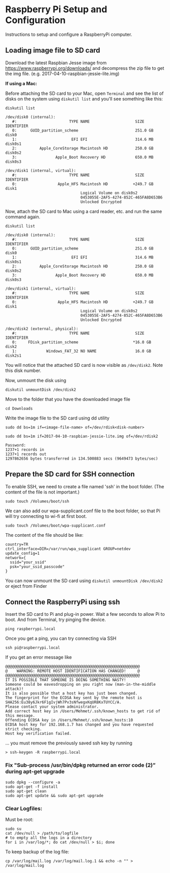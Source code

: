 # Raspberry Pi Setup and Configuration

Instructions to setup and configure a RaspberryPi computer.

## Loading image file to SD card

Download the latest Raspbian Jesse image from https://www.raspberrypi.org/downloads/ and decompress the zip file to get the img file. (e.g. 2017-04-10-raspbian-jessie-lite.img)

__If using a Mac:__

Before attaching the SD card to your Mac, open `Terminal` and see the list of disks on the system using `diskutil list` and you'll see something like this:
```console
diskutil list

/dev/disk0 (internal):
   #:                       TYPE NAME                    SIZE       IDENTIFIER
   0:      GUID_partition_scheme                         251.0 GB   disk0
   1:                        EFI EFI                     314.6 MB   disk0s1
   2:          Apple_CoreStorage Macintosh HD            250.0 GB   disk0s2
   3:                 Apple_Boot Recovery HD             650.0 MB   disk0s3

/dev/disk1 (internal, virtual):
   #:                       TYPE NAME                    SIZE       IDENTIFIER
   0:                  Apple_HFS Macintosh HD           +249.7 GB   disk1
                                 Logical Volume on disk0s2
                                 0453055E-2AF5-4274-852C-465FA8D653B6
                                 Unlocked Encrypted

```

Now, attach the SD card to Mac using a card reader, etc. and run the same command again.

```console
diskutil list

/dev/disk0 (internal):
   #:                       TYPE NAME                    SIZE       IDENTIFIER
   0:      GUID_partition_scheme                         251.0 GB   disk0
   1:                        EFI EFI                     314.6 MB   disk0s1
   2:          Apple_CoreStorage Macintosh HD            250.0 GB   disk0s2
   3:                 Apple_Boot Recovery HD             650.0 MB   disk0s3

/dev/disk1 (internal, virtual):
   #:                       TYPE NAME                    SIZE       IDENTIFIER
   0:                  Apple_HFS Macintosh HD           +249.7 GB   disk1
                                 Logical Volume on disk0s2
                                 0453055E-2AF5-4274-852C-465FA8D653B6
                                 Unlocked Encrypted

/dev/disk2 (external, physical):
   #:                       TYPE NAME                    SIZE       IDENTIFIER
   0:     FDisk_partition_scheme                        *16.0 GB    disk2
   1:             Windows_FAT_32 NO NAME                 16.0 GB    disk2s1

```

You will notice that the attached SD card is now visible as `/dev/disk2`. Note this disk number.

Now, unmount the disk using

```console
diskutil unmountDisk /dev/disk2
```

Move to the folder that you have the downloaded image file

```console
cd Downloads
```

Write the image file to the SD card using dd utility

```console
sudo dd bs=1m if=<image-file-name> of=/dev/rdisk<disk-number>

```

```console
sudo dd bs=1m if=2017-04-10-raspbian-jessie-lite.img of=/dev/rdisk2

Password:
1237+1 records in
1237+1 records out
1297862656 bytes transferred in 134.500883 secs (9649473 bytes/sec)
```

## Prepare the SD card for SSH connection

To enable SSH, we need to create a file named 'ssh' in the boot folder. (The content of the file is not important.)

```console
sudo touch /Volumes/boot/ssh
```

We can also add our wpa-supplicant.conf file to the boot folder, so that Pi will try connecting to wi-fi at first boot.

```console
sudo touch /Volumes/boot/wpa-supplicant.conf
```

The content of the file should be like:

```
country=TR
ctrl_interface=DIR=/var/run/wpa_supplicant GROUP=netdev
update_config=1
network={
  ssid="your_ssid"
  psk="your_ssid_passcode"
}
```
You can now unmount the SD card using `diskutil unmountDisk /dev/disk2` or eject from Finder

## Connect the RaspberryPi using ssh

Insert the SD card to Pi and plug-in power. Wait a few seconds to allow Pi to boot. And from Terminal, try pinging the device.

```console
ping raspberrypi.local
```

Once you get a ping, you can try connecting via SSH

```console
ssh pi@raspberrypi.local
```

If you get an error message like

```console
@@@@@@@@@@@@@@@@@@@@@@@@@@@@@@@@@@@@@@@@@@@@@@@@@@@@@@@@@@@
@    WARNING: REMOTE HOST IDENTIFICATION HAS CHANGED!     @
@@@@@@@@@@@@@@@@@@@@@@@@@@@@@@@@@@@@@@@@@@@@@@@@@@@@@@@@@@@
IT IS POSSIBLE THAT SOMEONE IS DOING SOMETHING NASTY!
Someone could be eavesdropping on you right now (man-in-the-middle attack)!
It is also possible that a host key has just been changed.
The fingerprint for the ECDSA key sent by the remote host is
SHA256:Eu38y6Jkr6F1gIvjWh7Pv3sNfwegxKqUR8KxTUYCC/A.
Please contact your system administrator.
Add correct host key in /Users/Mehmet/.ssh/known_hosts to get rid of this message.
Offending ECDSA key in /Users/Mehmet/.ssh/known_hosts:10
ECDSA host key for 192.168.1.7 has changed and you have requested strict checking.
Host key verification failed.
```

... you must remove the previously saved ssh key by running

```console
> ssh-keygen -R raspberrypi.local
```

### Fix "Sub-process /usr/bin/dpkg returned an error code (2)” during apt-get upgrade

```console
sudo dpkg --configure -a
sudo apt-get -f install
sudo apt-get clean
sudo apt-get update && sudo apt-get upgrade
```

### Clear Logfiles:
Must be root:
```console
sudo su
cat /dev/null > /path/to/logfile
# to empty all the logs in a directory
for i in /var/log/*; do cat /dev/null > $i; done
```
To keep backup of the log file:
```console
cp /var/log/mail.log /var/log/mail.log.1 && echo -n "" > /var/log/mail.log
```
